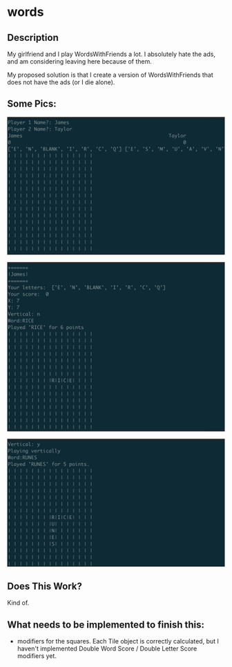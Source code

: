# words


## Description

My girlfriend and I play WordsWithFriends a lot. I absolutely hate the ads, and am considering leaving here because of them.

My proposed solution is that I create a version of WordsWithFriends that does not have the ads (or I die alone).

## Some Pics:


![Play1](etc/play0.png)

![Play2](etc/play1.png)

![Play3](etc/play2.png)

## Does This Work?

Kind of. 

## What needs to be implemented to finish this:

 - modifiers for the squares. Each Tile object is correctly calculated, but I haven't implemented Double Word Score / Double Letter Score modifiers yet.

